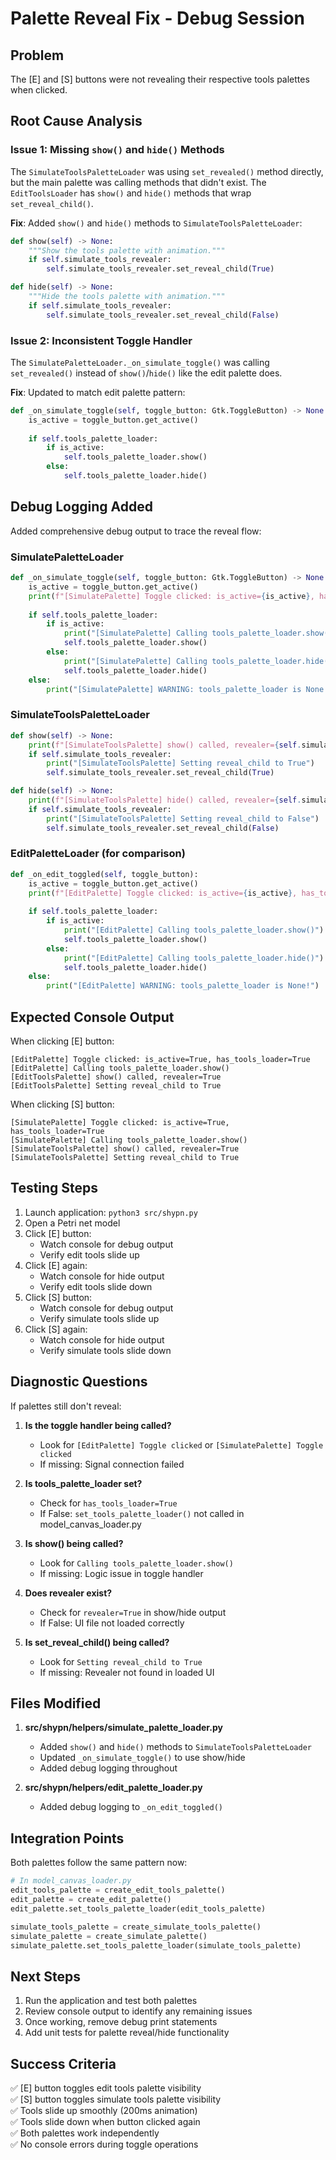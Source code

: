 # Palette Reveal Fix - Debug Session

## Problem
The [E] and [S] buttons were not revealing their respective tools palettes when clicked.

## Root Cause Analysis

### Issue 1: Missing `show()` and `hide()` Methods
The `SimulateToolsPaletteLoader` was using `set_revealed()` method directly, but the main palette was calling methods that didn't exist. The `EditToolsLoader` has `show()` and `hide()` methods that wrap `set_reveal_child()`.

**Fix**: Added `show()` and `hide()` methods to `SimulateToolsPaletteLoader`:
```python
def show(self) -> None:
    """Show the tools palette with animation."""
    if self.simulate_tools_revealer:
        self.simulate_tools_revealer.set_reveal_child(True)

def hide(self) -> None:
    """Hide the tools palette with animation."""
    if self.simulate_tools_revealer:
        self.simulate_tools_revealer.set_reveal_child(False)
```

### Issue 2: Inconsistent Toggle Handler
The `SimulatePaletteLoader._on_simulate_toggle()` was calling `set_revealed()` instead of `show()`/`hide()` like the edit palette does.

**Fix**: Updated to match edit palette pattern:
```python
def _on_simulate_toggle(self, toggle_button: Gtk.ToggleButton) -> None:
    is_active = toggle_button.get_active()
    
    if self.tools_palette_loader:
        if is_active:
            self.tools_palette_loader.show()
        else:
            self.tools_palette_loader.hide()
```

## Debug Logging Added

Added comprehensive debug output to trace the reveal flow:

### SimulatePaletteLoader
```python
def _on_simulate_toggle(self, toggle_button: Gtk.ToggleButton) -> None:
    is_active = toggle_button.get_active()
    print(f"[SimulatePalette] Toggle clicked: is_active={is_active}, has_tools_loader={self.tools_palette_loader is not None}")
    
    if self.tools_palette_loader:
        if is_active:
            print("[SimulatePalette] Calling tools_palette_loader.show()")
            self.tools_palette_loader.show()
        else:
            print("[SimulatePalette] Calling tools_palette_loader.hide()")
            self.tools_palette_loader.hide()
    else:
        print("[SimulatePalette] WARNING: tools_palette_loader is None!")
```

### SimulateToolsPaletteLoader
```python
def show(self) -> None:
    print(f"[SimulateToolsPalette] show() called, revealer={self.simulate_tools_revealer is not None}")
    if self.simulate_tools_revealer:
        print("[SimulateToolsPalette] Setting reveal_child to True")
        self.simulate_tools_revealer.set_reveal_child(True)

def hide(self) -> None:
    print(f"[SimulateToolsPalette] hide() called, revealer={self.simulate_tools_revealer is not None}")
    if self.simulate_tools_revealer:
        print("[SimulateToolsPalette] Setting reveal_child to False")
        self.simulate_tools_revealer.set_reveal_child(False)
```

### EditPaletteLoader (for comparison)
```python
def _on_edit_toggled(self, toggle_button):
    is_active = toggle_button.get_active()
    print(f"[EditPalette] Toggle clicked: is_active={is_active}, has_tools_loader={self.tools_palette_loader is not None}")
    
    if self.tools_palette_loader:
        if is_active:
            print("[EditPalette] Calling tools_palette_loader.show()")
            self.tools_palette_loader.show()
        else:
            print("[EditPalette] Calling tools_palette_loader.hide()")
            self.tools_palette_loader.hide()
    else:
        print("[EditPalette] WARNING: tools_palette_loader is None!")
```

## Expected Console Output

When clicking [E] button:
```
[EditPalette] Toggle clicked: is_active=True, has_tools_loader=True
[EditPalette] Calling tools_palette_loader.show()
[EditToolsPalette] show() called, revealer=True
[EditToolsPalette] Setting reveal_child to True
```

When clicking [S] button:
```
[SimulatePalette] Toggle clicked: is_active=True, has_tools_loader=True
[SimulatePalette] Calling tools_palette_loader.show()
[SimulateToolsPalette] show() called, revealer=True
[SimulateToolsPalette] Setting reveal_child to True
```

## Testing Steps

1. Launch application: `python3 src/shypn.py`
2. Open a Petri net model
3. Click [E] button:
   - Watch console for debug output
   - Verify edit tools slide up
4. Click [E] again:
   - Watch console for hide output
   - Verify edit tools slide down
5. Click [S] button:
   - Watch console for debug output
   - Verify simulate tools slide up
6. Click [S] again:
   - Watch console for hide output
   - Verify simulate tools slide down

## Diagnostic Questions

If palettes still don't reveal:

1. **Is the toggle handler being called?**
   - Look for `[EditPalette] Toggle clicked` or `[SimulatePalette] Toggle clicked`
   - If missing: Signal connection failed

2. **Is tools_palette_loader set?**
   - Check for `has_tools_loader=True`
   - If False: `set_tools_palette_loader()` not called in model_canvas_loader.py

3. **Is show() being called?**
   - Look for `Calling tools_palette_loader.show()`
   - If missing: Logic issue in toggle handler

4. **Does revealer exist?**
   - Check for `revealer=True` in show/hide output
   - If False: UI file not loaded correctly

5. **Is set_reveal_child() being called?**
   - Look for `Setting reveal_child to True`
   - If missing: Revealer not found in loaded UI

## Files Modified

1. **src/shypn/helpers/simulate_palette_loader.py**
   - Added `show()` and `hide()` methods to `SimulateToolsPaletteLoader`
   - Updated `_on_simulate_toggle()` to use show/hide
   - Added debug logging throughout

2. **src/shypn/helpers/edit_palette_loader.py**
   - Added debug logging to `_on_edit_toggled()`

## Integration Points

Both palettes follow the same pattern now:

```python
# In model_canvas_loader.py
edit_tools_palette = create_edit_tools_palette()
edit_palette = create_edit_palette()
edit_palette.set_tools_palette_loader(edit_tools_palette)

simulate_tools_palette = create_simulate_tools_palette()
simulate_palette = create_simulate_palette()
simulate_palette.set_tools_palette_loader(simulate_tools_palette)
```

## Next Steps

1. Run the application and test both palettes
2. Review console output to identify any remaining issues
3. Once working, remove debug print statements
4. Add unit tests for palette reveal/hide functionality

## Success Criteria

✅ [E] button toggles edit tools palette visibility  
✅ [S] button toggles simulate tools palette visibility  
✅ Tools slide up smoothly (200ms animation)  
✅ Tools slide down when button clicked again  
✅ Both palettes work independently  
✅ No console errors during toggle operations
